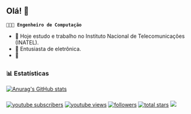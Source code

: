 ## Olá!   👋

**`👩🏻‍💻 Engenheiro de Computação`**

- 🔭 Hoje estudo e trabalho no Instituto Nacional de Telecomunicaçôes (INATEL).
- 🌱 Entusiasta de eletrônica. 
- 💬 

##

### 📊 Estatísticas

[![Anurag's GitHub stats](https://github-readme-stats.vercel.app/api?username=rafamagsINTL&theme=shades-of-purple)](https://github.com/anuraghazra/github-readme-stats)

###
 
<div> 
  <a href="https://www.youtube.com/c/itzfeelz9961?sub_confirmation=1">
         <img alt="youtube subscribers" title="Subscribe to my YouTube channel" src="https://custom-icon-badges.demolab.com/youtube/channel/subscribers/UC2WHjPDvbE6O328n17ZGcfg?color=%23E05D44&label=SUBSCRIBE&logo=video&logoColor=white&style=for-the-badge&labelColor=CE4630"/></a> 
      <a href="https://youtube.com/@itzfeelz9961?si=Z7fbqusMFGbaYxj_">
         <img alt="youtube views" title="YouTube views" src="https://custom-icon-badges.demolab.com/youtube/channel/views/UC2WHjPDvbE6O328n17ZGcfg?color=%23E1AD0E&logo=eye&logoColor=white&style=for-the-badge&labelColor=C79600"/></a> 
      <a href="https://github.com/rafamagsINTL?tab=followers">
         <img alt="followers" title="Follow me on Github" src="https://custom-icon-badges.demolab.com/github/followers/ForrestKnight?color=236ad3&labelColor=1155ba&style=for-the-badge&logo=person-add&label=Follow&logoColor=white"/></a>
      <a href="https://github.com/rafamagsINTL?tab=repositories&sort=stargazers">
         <img alt="total stars" title="Total stars on GitHub" src="https://custom-icon-badges.demolab.com/github/stars/rafamagsINTL?color=55960c&style=for-the-badge&labelColor=488207&logo=star"/></a>
  <a href="https://www.linkedin.com/in/rafa-magalhães-57591b34a" target="_blank"><img src="https://img.shields.io/badge/-LinkedIn-%230077B5?style=for-the-badge&logo=linkedin&logoColor=white" target="_blank"></a>
</div>

